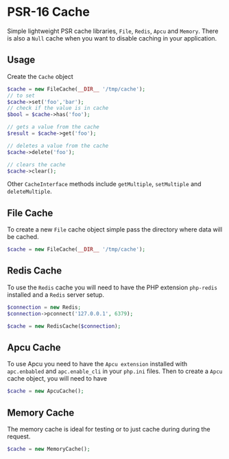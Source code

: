 # PSR-16 Cache

Simple lightweight PSR cache libraries, `File`, `Redis`, `Apcu` and `Memory`. There is also a `Null` cache when you want to disable caching in your application.

## Usage

Create the `Cache` object

```php
$cache = new FileCache(__DIR__ '/tmp/cache');
// to set
$cache->set('foo','bar');
// check if the value is in cache
$bool = $cache->has('foo');

// gets a value from the cache
$result = $cache->get('foo');

// deletes a value from the cache
$cache->delete('foo');

// clears the cache
$cache->clear();
```

Other `CacheInterface` methods include `getMultiple`, `setMultiple` and `deleteMultiple`.

## File Cache

To create a new `File` cache object simple pass the directory where data will be cached.

```php
$cache = new FileCache(__DIR__ '/tmp/cache');
```

## Redis Cache

To use the `Redis` cache you will need to have the PHP extension `php-redis `installed and a `Redis` server setup.

```php
$connection = new Redis;
$connection->pconnect('127.0.0.1', 6379);

$cache = new RedisCache($connection);
```

## Apcu Cache

To use Apcu you need to have the `Apcu extension` installed with `apc.enbabled` and `apc.enable_cli` in your `php.ini` files. Then to create a `Apcu` cache object, you will need to have

```php
$cache = new ApcuCache();
```

## Memory Cache

The memory cache is ideal for testing or to just cache during during the request.

```php
$cache = new MemoryCache();
```